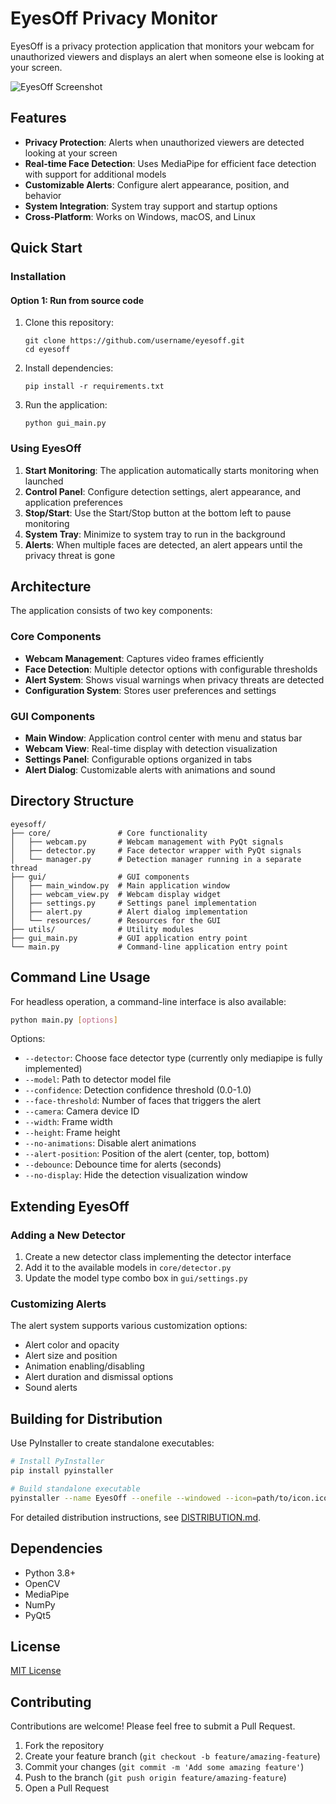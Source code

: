 # EyesOff Privacy Monitor

EyesOff is a privacy protection application that monitors your webcam for unauthorized viewers and displays an alert when someone else is looking at your screen.

![EyesOff Screenshot](docs/screenshot.png)

## Features

- **Privacy Protection**: Alerts when unauthorized viewers are detected looking at your screen
- **Real-time Face Detection**: Uses MediaPipe for efficient face detection with support for additional models
- **Customizable Alerts**: Configure alert appearance, position, and behavior
- **System Integration**: System tray support and startup options
- **Cross-Platform**: Works on Windows, macOS, and Linux

## Quick Start

### Installation

#### Option 1: Run from source code

1. Clone this repository:
   ```
   git clone https://github.com/username/eyesoff.git
   cd eyesoff
   ```

2. Install dependencies:
   ```
   pip install -r requirements.txt
   ```

3. Run the application:
   ```
   python gui_main.py
   ```

### Using EyesOff

1. **Start Monitoring**: The application automatically starts monitoring when launched
2. **Control Panel**: Configure detection settings, alert appearance, and application preferences
3. **Stop/Start**: Use the Start/Stop button at the bottom left to pause monitoring
4. **System Tray**: Minimize to system tray to run in the background
5. **Alerts**: When multiple faces are detected, an alert appears until the privacy threat is gone

## Architecture

The application consists of two key components:

### Core Components

- **Webcam Management**: Captures video frames efficiently
- **Face Detection**: Multiple detector options with configurable thresholds
- **Alert System**: Shows visual warnings when privacy threats are detected 
- **Configuration System**: Stores user preferences and settings

### GUI Components

- **Main Window**: Application control center with menu and status bar
- **Webcam View**: Real-time display with detection visualization
- **Settings Panel**: Configurable options organized in tabs
- **Alert Dialog**: Customizable alerts with animations and sound

## Directory Structure

```
eyesoff/
├── core/               # Core functionality
│   ├── webcam.py       # Webcam management with PyQt signals
│   ├── detector.py     # Face detector wrapper with PyQt signals
│   └── manager.py      # Detection manager running in a separate thread
├── gui/                # GUI components
│   ├── main_window.py  # Main application window
│   ├── webcam_view.py  # Webcam display widget
│   ├── settings.py     # Settings panel implementation
│   ├── alert.py        # Alert dialog implementation
│   └── resources/      # Resources for the GUI
├── utils/              # Utility modules
├── gui_main.py         # GUI application entry point
└── main.py             # Command-line application entry point
```

## Command Line Usage

For headless operation, a command-line interface is also available:

```bash
python main.py [options]
```

Options:
- `--detector`: Choose face detector type (currently only mediapipe is fully implemented)
- `--model`: Path to detector model file
- `--confidence`: Detection confidence threshold (0.0-1.0)
- `--face-threshold`: Number of faces that triggers the alert
- `--camera`: Camera device ID
- `--width`: Frame width
- `--height`: Frame height
- `--no-animations`: Disable alert animations
- `--alert-position`: Position of the alert (center, top, bottom)
- `--debounce`: Debounce time for alerts (seconds)
- `--no-display`: Hide the detection visualization window

## Extending EyesOff

### Adding a New Detector

1. Create a new detector class implementing the detector interface
2. Add it to the available models in `core/detector.py`
3. Update the model type combo box in `gui/settings.py`

### Customizing Alerts

The alert system supports various customization options:
- Alert color and opacity
- Alert size and position
- Animation enabling/disabling
- Alert duration and dismissal options
- Sound alerts

## Building for Distribution

Use PyInstaller to create standalone executables:

```bash
# Install PyInstaller
pip install pyinstaller

# Build standalone executable
pyinstaller --name EyesOff --onefile --windowed --icon=path/to/icon.ico gui_main.py
```

For detailed distribution instructions, see [DISTRIBUTION.md](docs/DISTRIBUTION.md).

## Dependencies

- Python 3.8+
- OpenCV
- MediaPipe
- NumPy
- PyQt5

## License

[MIT License](LICENSE)

## Contributing

Contributions are welcome! Please feel free to submit a Pull Request.

1. Fork the repository
2. Create your feature branch (`git checkout -b feature/amazing-feature`)
3. Commit your changes (`git commit -m 'Add some amazing feature'`)
4. Push to the branch (`git push origin feature/amazing-feature`)
5. Open a Pull Request